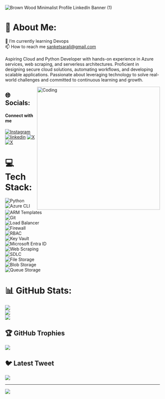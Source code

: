 
![Brown Wood Minimalist Profile LinkedIn Banner (1)](https://github.com/user-attachments/assets/9bb3c51b-a776-46d9-8eeb-4316ab7dbc75)



# 💫 About Me:

🌱 I’m currently learning Devops<br>📫 How to reach me sanketsarali@gmail.com<br><br>
Aspiring Cloud and Python Developer with hands-on experience in Azure services, web scraping, and serverless architectures. Proficient in designing secure cloud solutions, automating workflows, and developing scalable applications. Passionate about leveraging technology to solve real-world challenges and committed to continuous learning and growth.







<img align="right" alt="Coding" width="400" src="https://cdn.dribbble.com/users/1162077/screenshots/3848914/programmer.gif"> 



 ## 🌐 Socials:
#### Connect with me
[![Instagram](https://img.shields.io/badge/instagram-red?style=for-the-badge&logo=instagram&logoColor=white)](https:/instagram.com/sanket_arali)
[![linkedin](https://img.shields.io/badge/linkedin-0A66C2?style=for-the-badge&logo=linkedin&logoColor=white)](https://www.linkedin.com/in/sanketarali)
[![X](https://img.shields.io/badge/twitter-purple?style=for-the-badge&logo=twitter&logoColor=white)](https://twitter.com/sanketarali)
[![X](https://img.shields.io/badge/whatsapp-%2325D366?style=for-the-badge&logo=whatsapp&logoColor=white)](https://api.whatsapp.com/send?phone=+919740481350)


# 💻 Tech Stack:
![Python](https://img.shields.io/badge/Python-3776AB?style=for-the-badge&logo=python&logoColor=ffdd54)
![Azure CLI](https://img.shields.io/badge/Azure%20CLI-0089D6?style=for-the-badge&logo=microsoftazure&logoColor=white)  
![ARM Templates](https://img.shields.io/badge/ARM%20Templates-0078D4?style=for-the-badge&logo=azuredevops&logoColor=white)  
![Git](https://img.shields.io/badge/Git-F05032?style=for-the-badge&logo=git&logoColor=white)  
![Load Balancer](https://img.shields.io/badge/Load%20Balancer-00A98F?style=for-the-badge&logo=nginx&logoColor=white)  
![Firewall](https://img.shields.io/badge/Firewall-FF6F00?style=for-the-badge&logo=paloaltosoftware&logoColor=white)  
![RBAC](https://img.shields.io/badge/RBAC-663399?style=for-the-badge&logo=auth0&logoColor=white)  
![Key Vault](https://img.shields.io/badge/Key%20Vault-004CFF?style=for-the-badge&logo=microsoft&logoColor=white)  
![Microsoft Entra ID](https://img.shields.io/badge/Microsoft%20Entra%20ID-0078D4?style=for-the-badge&logo=microsoft&logoColor=white)  
![Web Scraping](https://img.shields.io/badge/Web%20Scraping-6A5ACD?style=for-the-badge&logo=beautifulsoup&logoColor=white)  
![SDLC](https://img.shields.io/badge/SDLC-1E90FF?style=for-the-badge&logo=dev.to&logoColor=white)  
![File Storage](https://img.shields.io/badge/File%20Storage-DAA520?style=for-the-badge&logo=microsoftonedrive&logoColor=white)  
![Blob Storage](https://img.shields.io/badge/Blob%20Storage-4682B4?style=for-the-badge&logo=microsoftazure&logoColor=white)  
![Queue Storage](https://img.shields.io/badge/Queue%20Storage-32CD32?style=for-the-badge&logo=amazon-sqs&logoColor=white)  















# 📊 GitHub Stats:
![](https://github-readme-stats.vercel.app/api?username=sanketarali&theme=dark&hide_border=false&include_all_commits=false&count_private=false)<br/>
![](https://github-readme-streak-stats.herokuapp.com/?user=sanketarali&theme=dark&hide_border=false)<br/>
![](https://github-readme-stats.vercel.app/api/top-langs/?username=sanketarali&theme=dark&hide_border=false&include_all_commits=false&count_private=false&layout=compact)




   


## 🏆 GitHub Trophies
![](https://github-profile-trophy.vercel.app/?username=sanketarali&theme=radical&no-frame=false&no-bg=true&margin-w=4)

## 🐦 Latest Tweet
[![](https://gtce.itsvg.in/api?username=SanketArali)](https://github.com/VishwaGauravIn/github-twitter-card-embed)

---
[![](https://visitcount.itsvg.in/api?id=sanketarali&icon=0&color=0)](https://visitcount.itsvg.in)

<!-- Proudly created with GPRM ( https://gprm.itsvg.in ) -->
